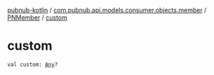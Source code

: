 [pubnub-kotlin](../../index.md) / [com.pubnub.api.models.consumer.objects.member](../index.md) / [PNMember](index.md) / [custom](./custom.md)

# custom

`val custom: `[`Any`](https://kotlinlang.org/api/latest/jvm/stdlib/kotlin/-any/index.html)`?`